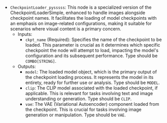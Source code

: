 - `CheckpointLoader_pysssss`: This node is a specialized version of the CheckpointLoaderSimple, enhanced to handle images alongside checkpoint names. It facilitates the loading of model checkpoints with an emphasis on image-related configurations, making it suitable for scenarios where visual content is a primary concern.
    - Inputs:
        - `ckpt_name` (Required): Specifies the name of the checkpoint to be loaded. This parameter is crucial as it determines which specific checkpoint the node will attempt to load, impacting the model's configuration and its subsequent performance. Type should be `COMBO[STRING]`.
    - Outputs:
        - `model`: The loaded model object, which is the primary output of the checkpoint loading process. It represents the model in its entirety, ready for further use or analysis. Type should be `MODEL`.
        - `clip`: The CLIP model associated with the loaded checkpoint, if applicable. This is relevant for tasks involving text and image understanding or generation. Type should be `CLIP`.
        - `vae`: The VAE (Variational Autoencoder) component loaded from the checkpoint. This is crucial for tasks involving image generation or manipulation. Type should be `VAE`.
